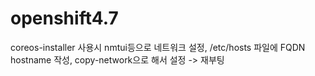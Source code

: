 ﻿# openshift4.7

coreos-installer 사용시 nmtui등으로 네트워크 설정, /etc/hosts 파일에 FQDN hostname 작성, copy-network으로 해서 설정 -> 재부팅
